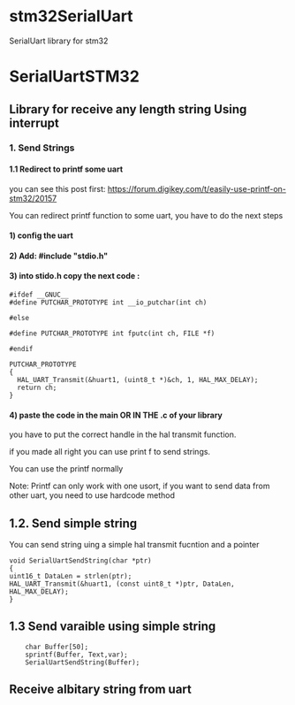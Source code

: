 # stm32SerialUart
SerialUart library for stm32
# SerialUartSTM32
## Library for receive any length string Using interrupt

### 1. Send Strings
#### 1.1 Redirect to printf some uart

you can see this post first:
https://forum.digikey.com/t/easily-use-printf-on-stm32/20157

You can redirect printf function to some uart, you have to do the next steps

#### 1) config the uart 
#### 2) Add: #include "stdio.h"
#### 3) into stido.h copy the next code :
```
#ifdef __GNUC__ 
#define PUTCHAR_PROTOTYPE int __io_putchar(int ch)

#else

#define PUTCHAR_PROTOTYPE int fputc(int ch, FILE *f)

#endif

PUTCHAR_PROTOTYPE
{
  HAL_UART_Transmit(&huart1, (uint8_t *)&ch, 1, HAL_MAX_DELAY);
  return ch;
}
````

#### 4) paste the code in the main OR IN THE .c of your library

you have to put the correct handle in the hal transmit function.

if you made all right you can use print f to send strings.

You can use the printf normally 

Note: Printf can only work with one usort, if you want to send data from other uart, you need to use hardcode method

## 1.2. Send simple string

You can send string uing a simple hal transmit fucntion and a pointer 

````
void SerialUartSendString(char *ptr)
{
uint16_t DataLen = strlen(ptr);
HAL_UART_Transmit(&huart1, (const uint8_t *)ptr, DataLen, HAL_MAX_DELAY);
}
````
## 1.3 Send varaible using simple string
``````
    char Buffer[50];
	sprintf(Buffer, Text,var);
	SerialUartSendString(Buffer);
``````

## Receive albitary string from uart
